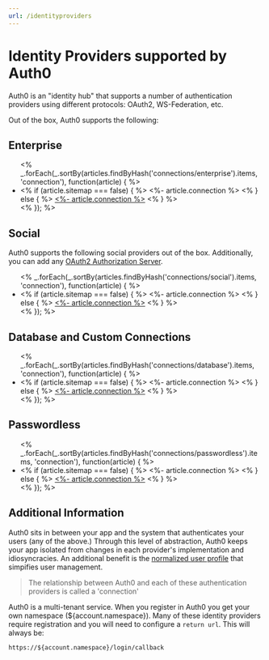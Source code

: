 ```yaml
---
url: /identityproviders
---
```


# Identity Providers supported by Auth0

Auth0 is an "identity hub" that supports a number of authentication providers using different protocols: OAuth2, WS-Federation, etc.

Out of the box, Auth0 supports the following:

## Enterprise
<ul>
<% _.forEach(_.sortBy(articles.findByHash('connections/enterprise').items, 'connection'), function(article) { %>
  <li>
    <% if (article.sitemap === false) { %>
      <%- article.connection %>
    <% } else { %>
      <a href="<%- env.BASE_URL + article.url %>"><%- article.connection %></a>
    <% } %>
  </li>
<% }); %>
</ul>

## Social

Auth0 supports the following social providers out of the box. Additionally, you can add any [OAuth2 Authorization Server](/connections/social/oauth2).

<ul>
<% _.forEach(_.sortBy(articles.findByHash('connections/social').items, 'connection'), function(article) { %>
  <li>
    <% if (article.sitemap === false) { %>
      <%- article.connection %>
    <% } else { %>
      <a href="<%- env.BASE_URL + article.url %>"><%- article.connection %></a>
    <% } %>
  </li>
<% }); %>
</ul>

## Database and Custom Connections

<ul>
<% _.forEach(_.sortBy(articles.findByHash('connections/database').items, 'connection'), function(article) { %>
  <li>
    <% if (article.sitemap === false) { %>
      <%- article.connection %>
    <% } else { %>
      <a href="<%- env.BASE_URL + article.url %>"><%- article.connection %></a>
    <% } %>
  </li>
<% }); %>
</ul>

## Passwordless

<ul>
<% _.forEach(_.sortBy(articles.findByHash('connections/passwordless').items, 'connection'), function(article) { %>
  <li>
    <% if (article.sitemap === false) { %>
      <%- article.connection %>
    <% } else { %>
      <a href="<%- env.BASE_URL + article.url %>"><%- article.connection %></a>
    <% } %>
  </li>
<% }); %>
</ul>


## Additional Information

Auth0 sits in between your app and the system that authenticates your users (any of the above.) Through this level of abstraction, Auth0 keeps your app isolated from changes in each provider's implementation and idiosyncracies. An additional benefit is the [normalized user profile](/user-profile) that simpifies user management.

> The relationship between Auth0 and each of these authentication providers is called a 'connection'

Auth0 is a multi-tenant service. When you register in Auth0 you get your own namespace (${account.namespace}). Many of these identity providers require registration and you will need to configure a `return url`. This will always be:

	https://${account.namespace}/login/callback
